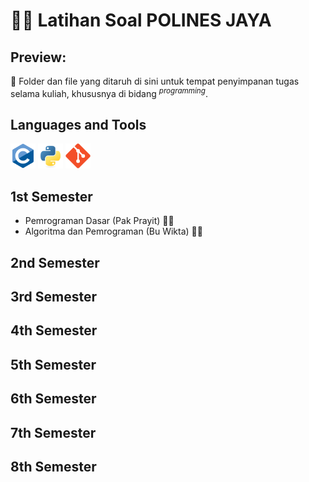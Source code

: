 # 👨‍💻 Latihan Soal POLINES JAYA

## Preview:
📁 Folder dan file yang ditaruh di sini untuk tempat penyimpanan tugas selama kuliah, khususnya di bidang <sup>*programming*</sup>.

## Languages and Tools
<div>
  <img src="https://github.com/devicons/devicon/blob/master/icons/c/c-original.svg" title="C" **alt="c" width="40" height="40"/>
  <img src="https://github.com/devicons/devicon/blob/master/icons/python/python-original.svg" title="Python" **alt="python" width="40" height="40"/>
  <img src="https://github.com/devicons/devicon/blob/master/icons/git/git-original.svg" title="Git" **alt="git" width="40" height="40"/>
</div>

## 1st Semester
- Pemrograman Dasar (Pak Prayit) 🙋‍♂️
- Algoritma dan Pemrograman (Bu Wikta) 🙋‍♀️

## 2nd Semester

## 3rd Semester

## 4th Semester

## 5th Semester

## 6th Semester

## 7th Semester

## 8th Semester

